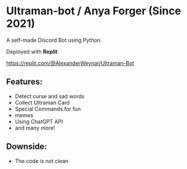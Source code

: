 # Ultraman-bot / Anya Forger (Since 2021)

A self-made Discord Bot using Python.

Deployed with **Replit**

https://replit.com/@AlexanderWeynar/Ultraman-Bot

## Features:
- Detect curse and sad words
- Collect Ultraman Card
- Special Commands for fun
- memes
- Using ChatGPT API
- and many more!

## Downside:
- The code is not clean

